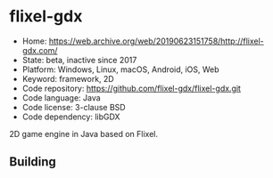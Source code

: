# flixel-gdx

- Home: https://web.archive.org/web/20190623151758/http://flixel-gdx.com/
- State: beta, inactive since 2017
- Platform: Windows, Linux, macOS, Android, iOS, Web
- Keyword: framework, 2D
- Code repository: https://github.com/flixel-gdx/flixel-gdx.git
- Code language: Java
- Code license: 3-clause BSD
- Code dependency: libGDX

2D game engine in Java based on Flixel.

## Building
